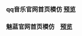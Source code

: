 ### qq音乐官网首页模仿    [预览](https://zheninglin.github.io/static-master/MIUI/MIUI.html)
### 魅蓝官网首页模仿    [预览](https://zheninglin.github.io/static-master/MEIZU/index.html)


